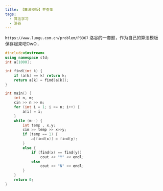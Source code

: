 ```yaml
---
title: 【算法模板】并查集
tags:
  - 算法学习
  - 洛谷
---
```

`https://www.luogu.com.cn/problem/P3367`
洛谷的一套题，作为自己的算法模板保存起来吧OwO..

```cpp
#include<iostream>
using namespace std;
int a[1000];

int find(int k) {
	if (a[k] == k) return k;
	return a[k] = find(a[k]);
}

int main() {
	int n, m;
	cin >> n >> m;
	for (int i = 1; i <= n; i++) {
		a[i] = i;
	}
	while (m--) {
		int temp , x,y;
		cin >> temp >> x>>y;
		if (temp == 1) {
			a[find(x)] = find(y);
		}
		else {
			if (find(x) == find(y))
				cout << "Y" << endl;
			else
				cout << "N" << endl;
		}
	}
	return 0;
}
```